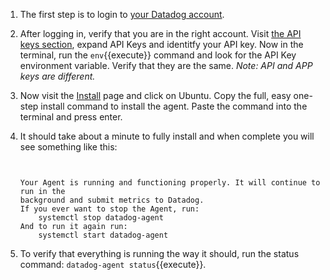 1.  The first step is to login to <a href="https://app.datadoghq.com" target="_datadog">your Datadog account</a>.
2.  After logging in, verify that you are in the right account. Visit <a href="https://app.datadoghq.com/account/settings#api" target="_datadog">the API keys section</a>, expand API Keys and identitfy your API key.
Now in the terminal, run the `env`{{execute}} command and look for the API Key environment variable. Verify that they are the same.
    *Note: API and APP keys are different.*
3.  Now visit the <a href="https://app.datadoghq.com/account/settings#agent" target="_datadog">Install</a> page and click on Ubuntu. Copy the full, easy one-step install command to install the agent. Paste the command into the terminal and press enter.
4.  It should take about a minute to fully install and when complete you will see something like this:
    
    <pre><code>

    Your Agent is running and functioning properly. It will continue to run in the
    background and submit metrics to Datadog.
    If you ever want to stop the Agent, run:
        systemctl stop datadog-agent
    And to run it again run:
        systemctl start datadog-agent
    </code></pre>
5.  To verify that everything is running the way it should, run the status command: `datadog-agent status`{{execute}}.
